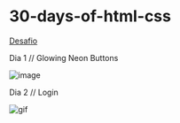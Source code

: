# 30-days-of-html-css
[Desafio](https://dev.to/somanathgoudar/30dayschallenge-30-days-extreme-html-css-challenge-50k1)

Dia 1 // Glowing Neon Buttons	

![image](https://user-images.githubusercontent.com/74930052/149359758-700dcf23-8fa3-4027-b28b-52037c0ccec1.png)

Dia 2 // Login  

![gif](https://user-images.githubusercontent.com/74930052/149370056-be551083-84e3-4c59-ae54-eefa929c18b1.gif)

